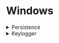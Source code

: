 # Windows

<details>
<summary>Persistence</summary>
 
- Metasploit
  - search persistence module
  - Ex: exploit/windows/local/persistence_service
    - It will generate and upload an executable to a remote host, next will make it a persistent service. It will create a new service which will start the payload whenever the service is running. Admin or system privilege is required.
- Enable RDP
  - with metasploit -> search enable_rdp (and set session)
    - Connect to victim from attacker
      - Note: you need username and password, if you don't have the password -> change it `net user <username> <new_pass>` (suspicious in a real environment) or crack NTLM...
      - Note 2: you can create a new account and add it to administrator group...
        
</details>

<details>
<summary>Keylogger</summary>
 
- Metasploit
  - keyscan_start : start keylogger
  - keyscan_dump : print captured strokes
        
</details>
